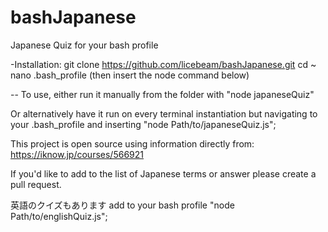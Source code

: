 # bashJapanese
Japanese Quiz for your bash profile 

-Installation: 
  git clone https://github.com/licebeam/bashJapanese.git
  cd ~
  nano .bash_profile (then insert the node command below)

--
To use, either run it manually from the folder with "node japaneseQuiz"

Or alternatively have it run on every terminal instantiation but navigating to your .bash_profile
and inserting "node Path/to/japaneseQuiz.js";

This project is open source using information directly from: 
https://iknow.jp/courses/566921

If you'd like to add to the list of Japanese terms or answer please create a pull request.

英語のクイズもあります add to your bash profile "node Path/to/englishQuiz.js";
